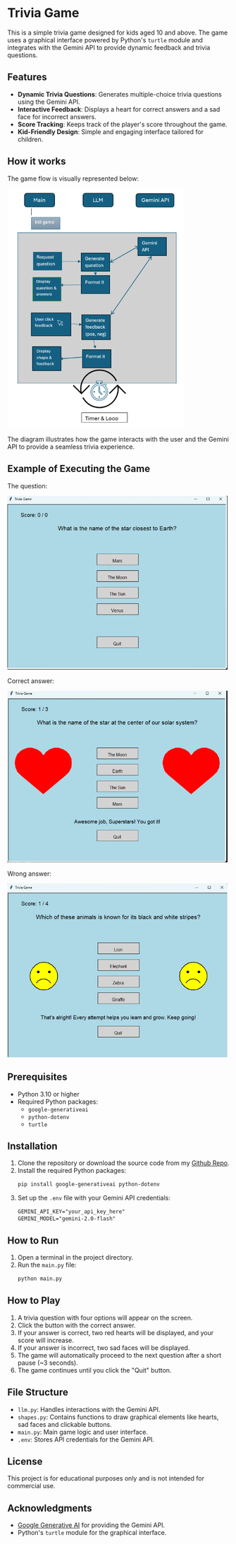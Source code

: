 # Trivia Game

This is a simple trivia game designed for kids aged 10 and above. The game uses a graphical interface powered by Python's `turtle` module and integrates with the Gemini API to provide dynamic feedback and trivia questions.

## Features

- **Dynamic Trivia Questions**: Generates multiple-choice trivia questions using the Gemini API.
- **Interactive Feedback**: Displays a heart for correct answers and a sad face for incorrect answers.
- **Score Tracking**: Keeps track of the player's score throughout the game.
- **Kid-Friendly Design**: Simple and engaging interface tailored for children.

## How it works

The game flow is visually represented below:

<p >
    <img src="assets/call.png" alt="Description" width="400">
</p>
The diagram illustrates how the game interacts with the user and the Gemini API to provide a seamless trivia experience.

## Example of Executing the Game
The question:
<p>
    <img src="assets/question.png" alt="Trivia Question Example" width="500">
</p>
Correct answer:
<p >
    <img src="assets/correct-answer.png" alt="Trivia Feedback" width="500">
</p>
Wrong answer:
<p >
    <img src="assets/wrong-answer.png" alt="Trivia Feedback" width="500">
</p>

## Prerequisites

- Python 3.10 or higher
- Required Python packages:
  - `google-generativeai`
  - `python-dotenv`
  - `turtle`

## Installation

1. Clone the repository or download the source code from my [Github Repo](https://github.com/ahmad081177/ai-trivia-turtle).
2. Install the required Python packages:
   ```sh
   pip install google-generativeai python-dotenv
   ```
3. Set up the `.env` file with your Gemini API credentials:
   ```env
   GEMINI_API_KEY="your_api_key_here"
   GEMINI_MODEL="gemini-2.0-flash"
   ```

## How to Run

1. Open a terminal in the project directory.
2. Run the `main.py` file:
   ```sh
   python main.py
   ```

## How to Play

1. A trivia question with four options will appear on the screen.
2. Click the button with the correct answer.
3. If your answer is correct, two red hearts will be displayed, and your score will increase.
4. If your answer is incorrect, two sad faces will be displayed.
5. The game will automatically proceed to the next question after a short pause (~3 seconds).
6. The game continues until you click the "Quit" button.

## File Structure

- `llm.py`: Handles interactions with the Gemini API.
- `shapes.py`: Contains functions to draw graphical elements like hearts, sad faces and clickable buttons.
- `main.py`: Main game logic and user interface.
- `.env`: Stores API credentials for the Gemini API.

## License

This project is for educational purposes only and is not intended for commercial use.

## Acknowledgments

- [Google Generative AI](https://developers.generativeai.google/) for providing the Gemini API.
- Python's `turtle` module for the graphical interface.
